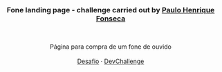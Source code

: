 <br />
<p align="center">
  <h3 align="center">Fone landing page - challenge carried out by <a href="https://www.linkedin.com/in/paulo-henrique-fonseca-4303b3191/">Paulo Henrique Fonseca</a></h3>
 <br />
  <p align="center">
     Página para compra de um fone de ouvido
       <br />
    <br />
    <a href="https://github.com/devchallenge-io/one-landing-page">Desafio</a>
    ·
    <a href="https://www.devchallenge.com.br/">DevChallenge</a>
  </p>
</p>
